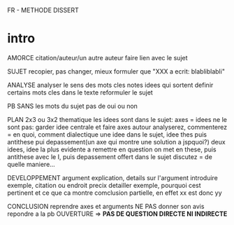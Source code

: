 FR - METHODE DISSERT

# intro

AMORCE
citation/auteur/un autre auteur
faire lien avec le sujet

SUJET
recopier, pas changer, mieux formuler que "XXX a ecrit: blabliblabli"

ANALYSE
    analyser le sens des mots cles
    notes idees qui sortent
    definir certains mots cles dans le texte
    reformuler le sujet

PB
    SANS les mots du sujet
    pas de oui ou non

PLAN
2x3 ou 3x2
thematique
    les idees sont dans le sujet: axes = idees
    ne le sont pas: garder idee centrale et faire axes autour
    analyserez, commenterez = en quoi, comment
dialectique
    une idee dans le sujet, idee thes puis antithese pui depassement(un axe qui montre une solution a jspquoi?)
    deux idees, idee la plus evidente a remettre en question on met en these, puis antithese avec le I, puis depassement offert dans le sujet
    discutez = de quelle maniere...



DEVELOPPEMENT
    argument
    explication, details sur l'argument
    introduire exemple, citation ou endroit precix
    detailler exemple, pourquoi cest pertinent et ce que ca montre
    comclusion partielle, en effet xx est donc yy


CONCLUSION
    reprendre axes et arguments
    NE PAS donner son avis
    repondre a la pb
    OUVERTURE => __**PAS DE QUESTION DIRECTE NI INDIRECTE**__